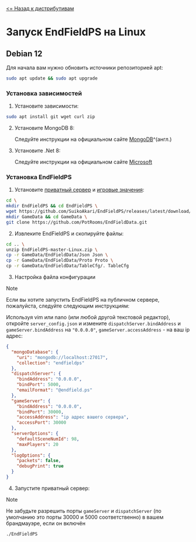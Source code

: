 [<= Назад к дистрибутивам](../README_ru-RU.md#установка-на-linux)

# Запуск EndFieldPS на Linux

## Debian 12
Для начала вам нужно обновить источники репозиторией apt:

```bash
sudo apt update && sudo apt upgrade
```

### Установка зависимостей
1. Установите зависимости:
```bash
sudo apt install git wget curl zip
```
2. Установите MongoDB 8:

    Следуйте инструкции на официальном сайте [MongoDB](https://www.mongodb.com/docs/manual/tutorial/install-mongodb-on-debian/)^(англ.)

3. Установите .Net 8:

    Следуйте инструкции на официальном сайте [Microsoft](https://learn.microsoft.com/ru-ru/dotnet/core/install/linux-debian)

### Установка EndFieldPS
1. Установите [приватный сервер](https://github.com/SuikoAkari/EndFieldPS/releases/latest) и [игровые значения](https://github.com/PotRooms/EndFieldData/tree/main):

```bash
cd \ 
mkdir EndFieldPS && cd EndFieldPS \ 
wget https://github.com/SuikoAkari/EndFieldPS/releases/latest/download/EndFieldPS-master-Linux.zip \ 
mkdir GameData && cd GameData \ 
git clone https://github.com/PotRooms/EndFieldData.git
```

2. Извлеките EndFieldPS и скопируйте файлы:

```bash
cd .. \
unzip EndFieldPS-master-Linux.zip \ 
cp -r GameData/EndFieldData/Json Json \ 
cp -r GameData/EndFieldData/Proto Proto \
cp -r GameData/EndFieldData/TableCfg/. TableCfg
```

3. Настройка файла конфигурации
> [!NOTE]
> Если вы хотите запустить EndFieldPS на публичном сервере, пожалуйста, следуйте следующим инструкциям:


  Используя vim или nano (или любой другой текстовой редактор), откройте `server_config.json` и измените `dispatchServer.bindAddress` и `gameServer.bindAddress` на `"0.0.0.0"`, `gameServer.accessAddress` - на ваш ip адрес:
```json
{
  "mongoDatabase": {
    "uri": "mongodb://localhost:27017",
    "collection": "endfieldps"
  },
  "dispatchServer": {
    "bindAddress": "0.0.0.0",
    "bindPort": 5000,
    "emailFormat": "@endfield.ps"
  },
  "gameServer": {
    "bindAddress": "0.0.0.0",
    "bindPort": 30000,
    "accessAddress": "ip адрес вашего сервера",
    "accessPort": 30000
  },
  "serverOptions": {
    "defaultSceneNumId": 98,
    "maxPlayers": 20
  },
  "logOptions": {
    "packets": false,
    "debugPrint": true
  }
}
```

4. Запустите приватный сервер:

  > [!NOTE]
  > Не забудьте разрешить порты `gameServer` и `dispatchServer` (по умолчанию это порты 30000 и 5000 соответственно) в вашем брандмауэре, если он включён

```bash
./EndFieldPS
```
